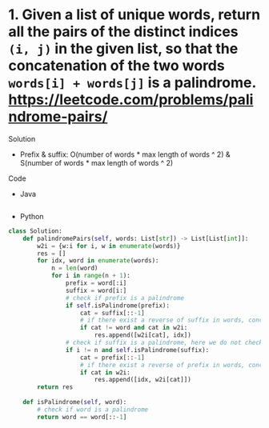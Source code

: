 # 1. Given a list of unique words, return all the pairs of the distinct indices `(i, j)` in the given list, so that the concatenation of the two words `words[i] + words[j]` is a palindrome. https://leetcode.com/problems/palindrome-pairs/

Solution

- Prefix & suffix: O(number of words * max length of words ^ 2) & S(number of words * max length of words ^ 2)

Code

- Java

```java

```

- Python

```python
class Solution:
    def palindromePairs(self, words: List[str]) -> List[List[int]]:
        w2i = {w:i for i, w in enumerate(words)}
        res = []
        for idx, word in enumerate(words):
            n = len(word)
            for i in range(n + 1):
                prefix = word[:i]
                suffix = word[i:]
                # check if prefix is a palindrome
                if self.isPalindrome(prefix):
                    cat = suffix[::-1]
                    # if there exist a reverse of suffix in words, concat it to the front of current word
                    if cat != word and cat in w2i:
                        res.append([w2i[cat], idx])
                # check if suffix is a palindrome, here we do not check empty string for suffix, beacuse it will cause duplicate
                if i != n and self.isPalindrome(suffix):
                    cat = prefix[::-1]
                    # if there exist a reverse of prefix in words, concat it to the back of current word
                    if cat in w2i:
                        res.append([idx, w2i[cat]])
        return res
    
    def isPalindrome(self, word):
        # check if word is a palindrome
        return word == word[::-1]
```